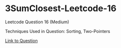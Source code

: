# 3SumClosest-Leetcode-16

Leetcode Question 16 (Medium)

Techniques Used in Question:
Sorting, Two-Pointers

[Link to Question](https://leetcode.com/problems/3sum-closest/)
